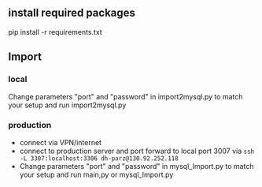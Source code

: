## install required packages

pip install -r requirements.txt


## Import

### local

Change parameters "port" and "password" in import2mysql.py to match your setup and run import2mysql.py

### production

- connect via VPN/internet
- connect to production server and port forward to local port 3007 via
   ```ssh -L 3307:localhost:3306 dh-parz@130.92.252.118```
- Change parameters "port" and "password" in mysql_Import.py to match your setup and run main,py or mysql_Import.py